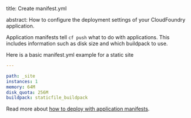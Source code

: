 title: Create manifest.yml

abstract: How to configure the deployment settings of your CloudFoundry application.

Application manifests tell `cf push` what to do with applications. This includes information such as disk size and which buildpack to use.

Here is a basic manifest.yml example for a static site

```yaml
---

path: _site
instances: 1
memory: 64M
disk_quota: 256M
buildpack: staticfile_buildpack
```

Read more about [how to deploy with application manifests](http://docs.cloudfoundry.org/devguide/deploy-apps/manifest.html).
